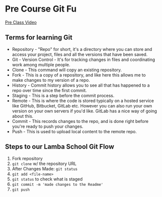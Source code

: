 # Pre Course Git Fu
[Pre Class Video](https://youtu.be/ZihgMcrHOF4)
## Terms for learning Git
 * Repository - "Repo" for short, it's a directory where you can store and access your project, files and all the versions that have been saved.
 * Git - Version Control - It's for tracking changes in files and coordinating work among multiple people.
 * Clone - This command will copy an existing repository.
 * Fork - This is a copy of a repository, and like here this allows me to make changes to my version of a repo.
 * History - Commit history allows you to see all that has happened to a repo over time since the first commit.
 * Staging - This is a step before the commit process. 
 * Remote - This is where the code is stored typically on a hosted service like GitHub, Bitbucket, GitLab etc. However you can also run your own version on your own servers if you'd like. GitLab has a nice way of going about this.
 * Commit - This records changes to the repo, and is done right before you're ready to push your changes.
 * Push - This is used to upload local content to the remote repo.

## Steps to our Lamba School Git Flow
1. Fork repository
2. `git clone` w/ the repository URL 
3. After Changes Made: `git status`
4. `git add <file-name>` 
5. `git status` to check what is staged
6. `git commit -m 'made changes to the Readme'`
7. `git push`
